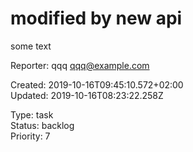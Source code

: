 # modified by new api

some text

Reporter: qqq <qqq@example.com>  

Created: 2019-10-16T09:45:10.572+02:00  
Updated: 2019-10-16T08:23:22.258Z

Type: task  
Status: backlog  
Priority: 7
